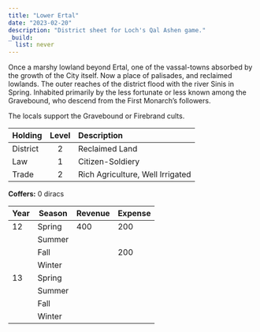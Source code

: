 ```yaml
---
title: "Lower Ertal"
date: "2023-02-20"
description: "District sheet for Loch's Qal Ashen game."
_build:
  list: never
---
```


Once a marshy lowland beyond Ertal, one of the vassal-towns absorbed by the growth of the City itself. Now a place of palisades, and reclaimed lowlands. The outer reaches of the district flood with the river Sinis in Spring. Inhabited primarily by the less fortunate or less known among the Gravebound, who descend from the First Monarch’s followers.

The locals support the Gravebound or Firebrand cults. 

| Holding  | Level | Description |
| -------- | :-: | :- |
| District | 2   | Reclaimed Land                 |
| Law      | 1   | Citizen-Soldiery |
| Trade    | 2   | Rich Agriculture, Well Irrigated |


**Coffers:** 0 diracs

  | Year | Season | Revenue | Expense |
  | ---- | ------ | ------- | ------- |
  |  12  | Spring |     400 |   200   |
  |      | Summer |         |         |
  |      | Fall   |         |   200   |
  |      | Winter |         |         |
  |  13  | Spring |         |         |
  |      | Summer |         |         |
  |      | Fall   |         |         |
  |      | Winter |         |         |          

